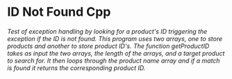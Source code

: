# ID Not Found Cpp
<h6>
Test of exception handling by looking for a product's ID triggering the exception if the ID is not found.
This program uses two arrays, one to store products and another to store product ID's. The function getProductID takes as input the two arrays, the length of the arrays, and a target product to search for. It then loops through the product name array and if a match is found it returns the corresponding product ID.</h6>
